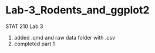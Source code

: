 # Lab-3_Rodents_and_ggplot2
STAT 210 Lab 3
1. added .qmd and raw data folder with .csv
2. completed part 1